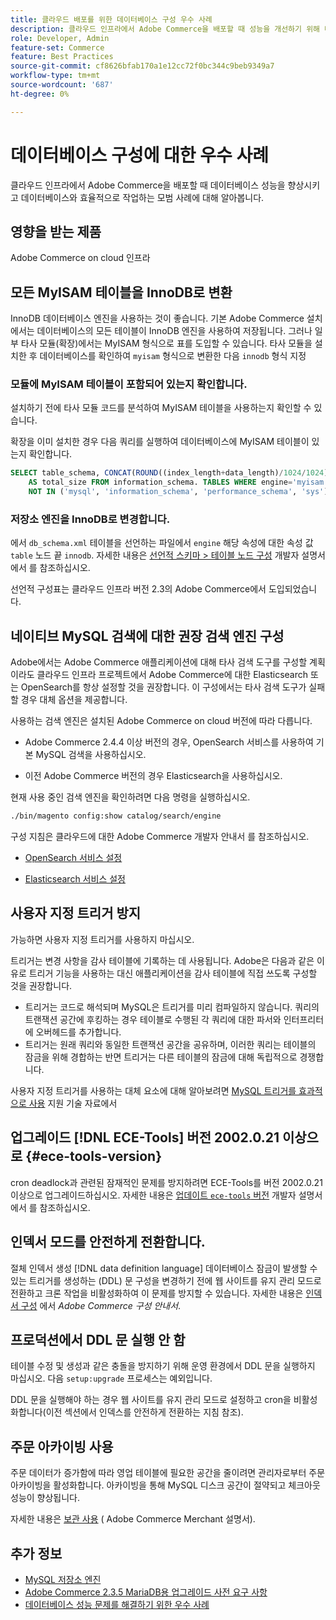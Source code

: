 ```yaml
---
title: 클라우드 배포를 위한 데이터베이스 구성 우수 사례
description: 클라우드 인프라에서 Adobe Commerce을 배포할 때 성능을 개선하기 위해 데이터베이스 및 애플리케이션 설정을 구성하는 방법을 알아봅니다.
role: Developer, Admin
feature-set: Commerce
feature: Best Practices
source-git-commit: cf8626bfab170a1e12cc72f0bc344c9beb9349a7
workflow-type: tm+mt
source-wordcount: '687'
ht-degree: 0%

---
```


# 데이터베이스 구성에 대한 우수 사례

클라우드 인프라에서 Adobe Commerce을 배포할 때 데이터베이스 성능을 향상시키고 데이터베이스와 효율적으로 작업하는 모범 사례에 대해 알아봅니다.

## 영향을 받는 제품

Adobe Commerce on cloud 인프라

## 모든 MyISAM 테이블을 InnoDB로 변환

InnoDB 데이터베이스 엔진을 사용하는 것이 좋습니다. 기본 Adobe Commerce 설치에서는 데이터베이스의 모든 테이블이 InnoDB 엔진을 사용하여 저장됩니다. 그러나 일부 타사 모듈(확장)에서는 MyISAM 형식으로 표를 도입할 수 있습니다. 타사 모듈을 설치한 후 데이터베이스를 확인하여 `myisam` 형식으로 변환한 다음 `innodb` 형식 지정

### 모듈에 MyISAM 테이블이 포함되어 있는지 확인합니다.

설치하기 전에 타사 모듈 코드를 분석하여 MyISAM 테이블을 사용하는지 확인할 수 있습니다.

확장을 이미 설치한 경우 다음 쿼리를 실행하여 데이터베이스에 MyISAM 테이블이 있는지 확인합니다.

```sql
SELECT table_schema, CONCAT(ROUND((index_length+data_length)/1024/1024),'MB')
    AS total_size FROM information_schema. TABLES WHERE engine='myisam' AND table_schema
    NOT IN ('mysql', 'information_schema', 'performance_schema', 'sys');
```

### 저장소 엔진을 InnoDB로 변경합니다.

에서 `db_schema.xml` 테이블을 선언하는 파일에서 `engine` 해당 속성에 대한 속성 값 `table` 노드 끝 `innodb`. 자세한 내용은 [선언적 스키마 > 테이블 노드 구성](https://developer.adobe.com/commerce/php/development/components/declarative-schema/configuration/) 개발자 설명서에서 를 참조하십시오.

선언적 구성표는 클라우드 인프라 버전 2.3의 Adobe Commerce에서 도입되었습니다.

## 네이티브 MySQL 검색에 대한 권장 검색 엔진 구성

Adobe에서는 Adobe Commerce 애플리케이션에 대해 타사 검색 도구를 구성할 계획이라도 클라우드 인프라 프로젝트에서 Adobe Commerce에 대한 Elasticsearch 또는 OpenSearch를 항상 설정할 것을 권장합니다. 이 구성에서는 타사 검색 도구가 실패할 경우 대체 옵션을 제공합니다.

사용하는 검색 엔진은 설치된 Adobe Commerce on cloud 버전에 따라 다릅니다.

- Adobe Commerce 2.4.4 이상 버전의 경우, OpenSearch 서비스를 사용하여 기본 MySQL 검색을 사용하십시오.

- 이전 Adobe Commerce 버전의 경우 Elasticsearch을 사용하십시오.

현재 사용 중인 검색 엔진을 확인하려면 다음 명령을 실행하십시오.

```bash
./bin/magento config:show catalog/search/engine
```

구성 지침은 클라우드에 대한 Adobe Commerce 개발자 안내서 를 참조하십시오.

- [OpenSearch 서비스 설정](https://devdocs.magento.com/cloud/project/services-opensearch.html)

- [Elasticsearch 서비스 설정](https://devdocs.magento.com/cloud/project/services-elastic.html)

## 사용자 지정 트리거 방지

가능하면 사용자 지정 트리거를 사용하지 마십시오.

트리거는 변경 사항을 감사 테이블에 기록하는 데 사용됩니다. Adobe은 다음과 같은 이유로 트리거 기능을 사용하는 대신 애플리케이션을 감사 테이블에 직접 쓰도록 구성할 것을 권장합니다.

- 트리거는 코드로 해석되며 MySQL은 트리거를 미리 컴파일하지 않습니다. 쿼리의 트랜잭션 공간에 후킹하는 경우 테이블로 수행된 각 쿼리에 대한 파서와 인터프리터에 오버헤드를 추가합니다.
- 트리거는 원래 쿼리와 동일한 트랜잭션 공간을 공유하며, 이러한 쿼리는 테이블의 잠금을 위해 경합하는 반면 트리거는 다른 테이블의 잠금에 대해 독립적으로 경쟁합니다.

사용자 지정 트리거를 사용하는 대체 요소에 대해 알아보려면 [MySQL 트리거를 효과적으로 사용](mysql-triggers-usage.md) 지원 기술 자료에서

## 업그레이드 [!DNL ECE-Tools] 버전 2002.0.21 이상으로 {#ece-tools-version}

cron deadlock과 관련된 잠재적인 문제를 방지하려면 ECE-Tools를 버전 2002.0.21 이상으로 업그레이드하십시오. 자세한 내용은 [업데이트 `ece-tools` 버전](https://devdocs.magento.com/cloud/project/ece-tools-update.html) 개발자 설명서에서 를 참조하십시오.

## 인덱서 모드를 안전하게 전환합니다.

<!--This best practice might belong in the Maintenance phase. Database lock prevention might be consolidated under a single heading-->

절체 인덱서 생성 [!DNL data definition language] 데이터베이스 잠금이 발생할 수 있는 트리거를 생성하는 (DDL) 문 구성을 변경하기 전에 웹 사이트를 유지 관리 모드로 전환하고 크론 작업을 비활성화하여 이 문제를 방지할 수 있습니다.
자세한 내용은 [인덱서 구성](https://experienceleague.adobe.com/docs/commerce-operations/configuration-guide/cli/manage-indexers.html#configure-indexers-1) 에서 *Adobe Commerce 구성 안내서*.

## 프로덕션에서 DDL 문 실행 안 함

테이블 수정 및 생성과 같은 충돌을 방지하기 위해 운영 환경에서 DDL 문을 실행하지 마십시오. 다음 `setup:upgrade` 프로세스는 예외입니다.

DDL 문을 실행해야 하는 경우 웹 사이트를 유지 관리 모드로 설정하고 cron을 비활성화합니다(이전 섹션에서 인덱스를 안전하게 전환하는 지침 참조).

## 주문 아카이빙 사용

주문 데이터가 증가함에 따라 영업 테이블에 필요한 공간을 줄이려면 관리자로부터 주문 아카이빙을 활성화합니다. 아카이빙을 통해 MySQL 디스크 공간이 절약되고 체크아웃 성능이 향상됩니다.

자세한 내용은 [보관 사용](https://experienceleague.adobe.com/docs/commerce-admin/stores-sales/order-management/orders/order-archive.html) ( Adobe Commerce Merchant 설명서).

## 추가 정보

- [MySQL 저장소 엔진](https://dev.mysql.com/doc/refman/8.0/en/storage-engines.html)
- [Adobe Commerce 2.3.5 MariaDB용 업그레이드 사전 요구 사항](../maintenance/commerce-235-upgrade-prerequisites-mariadb.md)
- [데이터베이스 성능 문제를 해결하기 위한 우수 사례](../maintenance/resolve-database-performance-issues.md)
